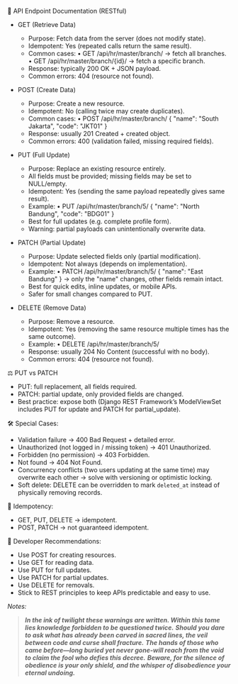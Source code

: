 📘 API Endpoint Documentation (RESTful)

- GET (Retrieve Data)
   - Purpose: Fetch data from the server (does not modify state).
   - Idempotent: Yes (repeated calls return the same result).
   - Common cases:
     • GET /api/hr/master/branch/ → fetch all branches.
     • GET /api/hr/master/branch/{id}/ → fetch a specific branch.
   - Response: typically 200 OK + JSON payload.
   - Common errors: 404 (resource not found).


- POST (Create Data)
   - Purpose: Create a new resource.
   - Idempotent: No (calling twice may create duplicates).
   - Common cases:
     • POST /api/hr/master/branch/
       {
         "name": "South Jakarta",
         "code": "JKT01"
       }
   - Response: usually 201 Created + created object.
   - Common errors: 400 (validation failed, missing required fields).

- PUT (Full Update)
   - Purpose: Replace an existing resource entirely.
   - All fields must be provided; missing fields may be set to NULL/empty.
   - Idempotent: Yes (sending the same payload repeatedly gives same result).
   - Example:
     • PUT /api/hr/master/branch/5/
       {
         "name": "North Bandung",
         "code": "BDG01"
       }
   - Best for full updates (e.g. complete profile form).
   - Warning: partial payloads can unintentionally overwrite data.

- PATCH (Partial Update)
   - Purpose: Update selected fields only (partial modification).
   - Idempotent: Not always (depends on implementation).
   - Example:
     • PATCH /api/hr/master/branch/5/
       {
         "name": "East Bandung"
       }
     → only the "name" changes, other fields remain intact.
   - Best for quick edits, inline updates, or mobile APIs.
   - Safer for small changes compared to PUT.

- DELETE (Remove Data)
   - Purpose: Remove a resource.
   - Idempotent: Yes (removing the same resource multiple times has the same outcome).
   - Example:
     • DELETE /api/hr/master/branch/5/
   - Response: usually 204 No Content (successful with no body).
   - Common errors: 404 (resource not found).

⚖️ PUT vs PATCH
   - PUT: full replacement, all fields required.
   - PATCH: partial update, only provided fields are changed.
   - Best practice: expose both (Django REST Framework’s ModelViewSet includes PUT for update and PATCH for partial_update).

🛠️ Special Cases:
   - Validation failure → 400 Bad Request + detailed error.
   - Unauthorized (not logged in / missing token) → 401 Unauthorized.
   - Forbidden (no permission) → 403 Forbidden.
   - Not found → 404 Not Found.
   - Concurrency conflicts (two users updating at the same time) may overwrite each other → solve with versioning or optimistic locking.
   - Soft delete: DELETE can be overridden to mark `deleted_at` instead of physically removing records.

🔁 Idempotency:
   - GET, PUT, DELETE → idempotent.
   - POST, PATCH → not guaranteed idempotent.

🚀 Developer Recommendations:
   - Use POST for creating resources.
   - Use GET for reading data.
   - Use PUT for full updates.
   - Use PATCH for partial updates.
   - Use DELETE for removals.
   - Stick to REST principles to keep APIs predictable and easy to use.

_*Notes:*_
>***In the ink of twilight these warnings are written. Within this tome lies knowledge forbidden to be questioned twice.***
>***Should you dare to ask what has already been carved in sacred lines, the veil between code and curse shall fracture.***
>***The hands of those who came before—long buried yet never gone-will reach from the void to claim the fool who defies this decree.*** 
>***Beware, for the silence of obedience is your only shield, and the whisper of disobedience your eternal undoing.***